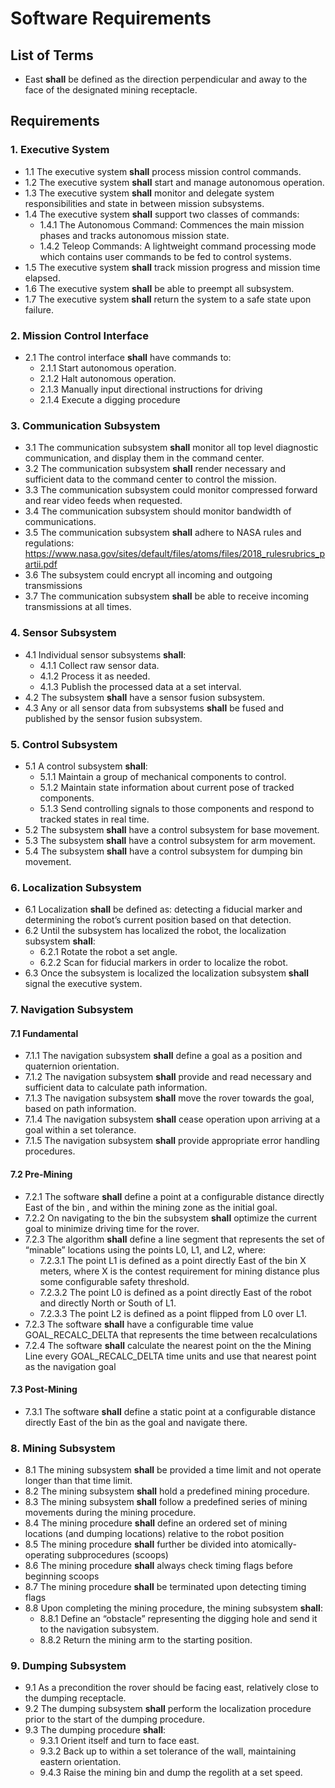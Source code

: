 # Software Requirements
## List of Terms
* East **shall** be defined as the direction perpendicular and away to the face of the designated mining receptacle.
## Requirements
### 1.	Executive System
* 1.1 The executive system **shall** process mission control commands.  
* 1.2 The executive system **shall** start and manage autonomous operation.  
* 1.3 The executive system **shall** monitor and delegate system responsibilities and state in between mission subsystems.  
* 1.4 The executive system **shall** support two classes of commands:  
    * 1.4.1 The Autonomous Command: Commences the main mission phases and tracks autonomous mission state.  
    * 1.4.2 Teleop Commands: A lightweight command processing mode which contains user commands to be fed to control systems.  
* 1.5 The executive system **shall** track mission progress and mission time elapsed.  
* 1.6 The executive system **shall** be able to preempt all subsystem.  
* 1.7 The executive system **shall** return the system to a safe state upon failure.  
### 2.  Mission Control Interface
* 2.1 The control interface **shall** have commands to:
    * 2.1.1 Start autonomous operation.
    * 2.1.2 Halt autonomous operation.  
    * 2.1.3 Manually input directional instructions for driving
    * 2.1.4 Execute a digging procedure
### 3.  Communication Subsystem
* 3.1 The communication subsystem **shall** monitor all top level diagnostic communication, and display them in the command center.
* 3.2 The communication subsystem **shall** render necessary and sufficient data to the command center to control the mission.
* 3.3 The communication subsystem could monitor compressed forward and rear video feeds when requested.
* 3.4 The communication subsystem should monitor bandwidth of communications.
* 3.5 The communication subsystem **shall** adhere to NASA rules and regulations:
    <https://www.nasa.gov/sites/default/files/atoms/files/2018_rulesrubrics_partii.pdf>
* 3.6 The subsystem could encrypt all incoming and outgoing transmissions
* 3.7 The communication subsystem **shall** be able to receive incoming transmissions at all times.
### 4.  Sensor Subsystem
* 4.1 Individual sensor subsystems **shall**:
    * 4.1.1 Collect raw sensor data.
    * 4.1.2 Process it as needed.
    * 4.1.3 Publish the processed data at a set interval.
* 4.2 The subsystem **shall** have a sensor fusion subsystem.
* 4.3 Any or all sensor data from subsystems **shall** be fused and published by the sensor fusion subsystem.
### 5.  Control Subsystem
* 5.1 A control subsystem **shall**:
    * 5.1.1 Maintain a group of mechanical components to control.
    * 5.1.2 Maintain state information about current pose of tracked components.
    * 5.1.3 Send controlling signals to those components and respond to tracked states in real time.
* 5.2 The subsystem **shall** have a control subsystem for base movement.
* 5.3 The subsystem **shall** have a control subsystem for arm movement.
* 5.4 The subsystem **shall** have a control subsystem for dumping bin movement.
### 6.  Localization Subsystem
* 6.1 Localization **shall** be defined as: detecting a fiducial marker and determining the robot’s current position based on that detection.
* 6.2 Until the subsystem has localized the robot, the localization subsystem **shall**:
    * 6.2.1 Rotate the robot a set angle.
    * 6.2.2 Scan for fiducial markers in order to localize the robot.
* 6.3 Once the subsystem is localized the localization subsystem **shall** signal the executive system.
### 7.  Navigation Subsystem
#### 7.1  Fundamental
* 7.1.1 The navigation subsystem **shall** define a goal as a position and quaternion orientation.
* 7.1.2 The navigation subsystem **shall** provide and read necessary and sufficient data to calculate path information.
* 7.1.3 The navigation subsystem **shall** move the rover towards the goal, based on path information.
* 7.1.4 The navigation subsystem **shall** cease operation upon arriving at a goal within a set tolerance.
* 7.1.5 The navigation subsystem **shall**  provide appropriate error handling procedures.
#### 7.2  Pre-Mining
* 7.2.1 The software **shall** define a point at a configurable distance directly East of the bin , and within the mining zone as the initial goal.
* 7.2.2 On navigating to the bin the subsystem **shall** optimize the current goal to minimize driving time for the rover.
* 7.2.3 The algorithm **shall** define a line segment that represents the set of “minable” locations using the points L0, L1, and L2, where:
    * 7.2.3.1 The point L1 is defined as a point directly East of the bin X meters, where X is the contest requirement for mining distance plus some configurable safety threshold.
    * 7.2.3.2 The point L0 is defined as a point directly East of the robot and directly North or South of L1.
    * 7.2.3.3 The point L2 is defined as a point flipped from L0 over L1.
* 7.2.3 The software **shall** have a configurable time value GOAL_RECALC_DELTA that represents the time between recalculations
* 7.2.4 The software **shall** calculate the nearest point on the the Mining Line every GOAL_RECALC_DELTA time units and use that nearest point as the navigation goal
#### 7.3  Post-Mining
* 7.3.1 The software **shall** define a static point at a configurable distance directly East of the bin as the goal and navigate there.
### 8.  Mining Subsystem
* 8.1 The mining subsystem **shall** be provided a time limit and not operate longer than that time limit.
* 8.2 The mining subsystem **shall** hold a predefined mining procedure.
* 8.3 The mining subsystem **shall** follow a predefined series of mining movements during the mining procedure.
* 8.4 The mining procedure **shall** define an ordered set of mining locations (and dumping locations) relative to the robot position
* 8.5 The mining procedure **shall** further be divided into atomically-operating subprocedures (scoops)
* 8.6 The mining procedure **shall** always check timing flags before beginning scoops
* 8.7 The mining procedure **shall** be terminated upon detecting timing flags
* 8.8 Upon completing the mining procedure, the mining subsystem **shall**:
    * 8.8.1 Define an “obstacle” representing the digging hole and send it to the navigation subsystem.
    * 8.8.2 Return the mining arm to the starting position.
### 9.  Dumping Subsystem
* 9.1 As a precondition the rover should be facing east, relatively close to the dumping receptacle.
* 9.2 The dumping subsystem **shall** perform the localization procedure prior to the start of the  dumping procedure.
* 9.3 The dumping procedure **shall**:
    * 9.3.1 Orient itself and turn to face east.
    * 9.3.2 Back up to within a set tolerance of the wall, maintaining eastern orientation.
    * 9.4.3 Raise the mining bin and dump the regolith at a set speed.
